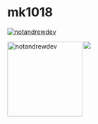 # mk1018
<!-- [![trophy](https://github-profile-trophy.vercel.app/?username=mk1018&theme=onedark)](https://github.com/ryo-ma/github-profile-trophy) -->

<!-- <p align="left"><img width="192" alt="Hack Club logo" src="https://assets.hackclub.com/flag-orpheus-top.svg"></p> -->
<!-- <h1 align="center">😄 Hey there! I'm Andrew.</h1> -->
<!-- <h3 align="center">a 13 year old software-engineer based in Canada.</h3> -->


<p align="left"> <a href="https://github.com/ryo-ma/github-profile-trophy"><img src="https://github-profile-trophy.vercel.app/?username=mk1018&theme=onedark&margin-w=15&margin-h=15&column=7" alt="notandrewdev" /></a> </p>

<div>
<img height="170" align="left" src="https://github-readme-stats.vercel.app/api?username=mk1018&count_private=true&include_all_commits=true&theme=onedark" alt="notandrewdev" />
<img src="https://github-readme-stats.vercel.app/api/top-langs/?username=mk1018&layout=compact&theme=onedark&langs_count=15" />
</div>
  
